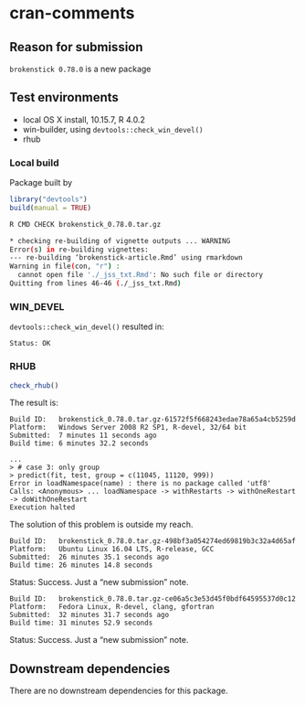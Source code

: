 cran-comments
================

## Reason for submission

`brokenstick 0.78.0` is a new package

## Test environments

  - local OS X install, 10.15.7, R 4.0.2
  - win-builder, using `devtools::check_win_devel()`
  - rhub

### Local build

Package built by

``` r
library("devtools")
build(manual = TRUE)
```

``` bash
R CMD CHECK brokenstick_0.78.0.tar.gz

* checking re-building of vignette outputs ... WARNING
Error(s) in re-building vignettes:
--- re-building ‘brokenstick-article.Rmd’ using rmarkdown
Warning in file(con, "r") :
  cannot open file './_jss_txt.Rmd': No such file or directory
Quitting from lines 46-46 (./_jss_txt.Rmd) 
```

### WIN\_DEVEL

`devtools::check_win_devel()` resulted in:

    Status: OK

### RHUB

``` r
check_rhub()
```

The result is:

    Build ID:   brokenstick_0.78.0.tar.gz-61572f5f668243edae78a65a4cb5259d
    Platform:   Windows Server 2008 R2 SP1, R-devel, 32/64 bit
    Submitted:  7 minutes 11 seconds ago
    Build time: 6 minutes 32.2 seconds
    
    ...
    > # case 3: only group
    > predict(fit, test, group = c(11045, 11120, 999))
    Error in loadNamespace(name) : there is no package called 'utf8'
    Calls: <Anonymous> ... loadNamespace -> withRestarts -> withOneRestart -> doWithOneRestart
    Execution halted

The solution of this problem is outside my reach.

    Build ID:   brokenstick_0.78.0.tar.gz-498bf3a054274ed69819b3c32a4d65af
    Platform:   Ubuntu Linux 16.04 LTS, R-release, GCC
    Submitted:  26 minutes 35.1 seconds ago
    Build time: 26 minutes 14.8 seconds

Status: Success. Just a “new submission” note.

    Build ID:   brokenstick_0.78.0.tar.gz-ce06a5c3e53d45f0bdf64595537d0c12
    Platform:   Fedora Linux, R-devel, clang, gfortran
    Submitted:  32 minutes 31.7 seconds ago
    Build time: 31 minutes 52.9 seconds

Status: Success. Just a “new submission” note.

## Downstream dependencies

There are no downstream dependencies for this package.
